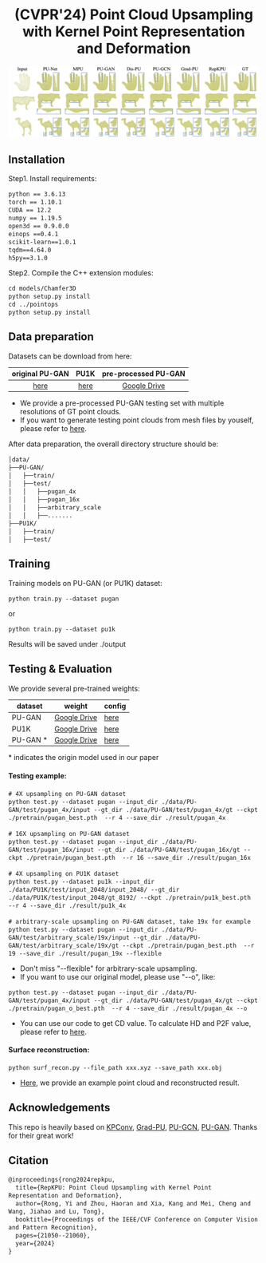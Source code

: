 <div align='center'>
<h1>(CVPR'24) Point Cloud Upsampling with Kernel Point Representation and Deformation</h1>
</div>

![example](./vis.png) 

##  Installation 
Step1. Install requirements:
```
python == 3.6.13
torch == 1.10.1
CUDA == 12.2
numpy == 1.19.5
open3d == 0.9.0.0
einops ==0.4.1
scikit-learn==1.0.1
tqdm==4.64.0
h5py==3.1.0
```
Step2. Compile the C++ extension modules:
```
cd models/Chamfer3D
python setup.py install
cd ../pointops
python setup.py install
```


##  Data preparation 

Datasets can be download from here:

| original PU-GAN | PU1K | pre-processed PU-GAN |
|:-------------:|:---------------:|:-------------:| 
|  [here](https://github.com/liruihui/PU-GAN) | [here](https://github.com/guochengqian/PU-GCN) | [Google Drive](https://drive.google.com/drive/folders/14Rd1jaRvGQHJAWM7q_FgJiL9U8_M30qf?usp=drive_link)  |


* We provide a pre-processed PU-GAN testing set with multiple resolutions of GT point clouds.
* If you want to generate testing point clouds from mesh files by youself, please refer to [here](https://github.com/yunhe20/Grad-PU).

After data preparation, the overall directory structure should be:
```
│data/
├──PU-GAN/
│   ├──train/
│   ├──test/
│   │   ├──pugan_4x
│   │   ├──pugan_16x
│   │   ├──arbitrary_scale
│   │   ├──.......
├──PU1K/
│   ├──train/
│   ├──test/
```

##   Training 


Training models on PU-GAN (or PU1K) dataset:
```
python train.py --dataset pugan
```
or
```
python train.py --dataset pu1k
```
Results will be saved under ./output


##  Testing & Evaluation

We provide several pre-trained weights:

| dataset  | weight | config | 
| --- | --- | --- |
|PU-GAN |  [Google Drive](https://drive.google.com/drive/folders/1Iv2pPePqDXRSiDalrFiDDtJ4WiseCdhZ?usp=drive_link)| [here](https://github.com/EasyRy/RepKPU/blob/main/cfgs/upsampling/pugan_args.py)|
|PU1K | [Google Drive](https://drive.google.com/drive/folders/1IPQJdiwGMSympYFqrnRIhFVTh096vEQc?usp=drive_link)| [here](https://github.com/EasyRy/RepKPU/blob/main/cfgs/upsampling/pu1k_args.py)|
|PU-GAN * |  [Google Drive](https://drive.google.com/drive/folders/1ovbv8edja9o8900bQtb2Md7jEXt4LorL?usp=drive_link)| [here](https://github.com/EasyRy/RepKPU/blob/main/cfgs/upsampling/pugan_paper_args.py)|

\* indicates the origin model used in our paper

#### Testing example:
```
# 4X upsampling on PU-GAN dataset
python test.py --dataset pugan --input_dir ./data/PU-GAN/test/pugan_4x/input --gt_dir ./data/PU-GAN/test/pugan_4x/gt --ckpt ./pretrain/pugan_best.pth  --r 4 --save_dir ./result/pugan_4x

# 16X upsampling on PU-GAN dataset
python test.py --dataset pugan --input_dir ./data/PU-GAN/test/pugan_16x/input --gt_dir ./data/PU-GAN/test/pugan_16x/gt --ckpt ./pretrain/pugan_best.pth  --r 16 --save_dir ./result/pugan_16x

# 4X upsampling on PU1K dataset
python test.py --dataset pu1k --input_dir ./data/PU1K/test/input_2048/input_2048/ --gt_dir ./data/PU1K/test/input_2048/gt_8192/ --ckpt ./pretrain/pu1k_best.pth  --r 4 --save_dir ./result/pu1k_4x

# arbitrary-scale upsampling on PU-GAN dataset, take 19x for example
python test.py --dataset pugan --input_dir ./data/PU-GAN/test/arbitrary_scale/19x/input --gt_dir ./data/PU-GAN/test/arbitrary_scale/19x/gt --ckpt ./pretrain/pugan_best.pth  --r 19 --save_dir ./result/pugan_19x --flexible
```
* Don't miss "--flexible" for arbitrary-scale upsampling.
* If you want to use our original model, please use "--o", like:
```
python test.py --dataset pugan --input_dir ./data/PU-GAN/test/pugan_4x/input --gt_dir ./data/PU-GAN/test/pugan_4x/gt --ckpt ./pretrain/pugan_o_best.pth  --r 4 --save_dir ./result/pugan_4x --o
```
* You can use our code to get CD value. To calculate HD and P2F value, please refer to [here](https://github.com/guochengqian/PU-GCN). 

#### Surface reconstruction:
```
python surf_recon.py --file_path xxx.xyz --save_path xxx.obj
```
* [Here](https://drive.google.com/drive/folders/1F62lEPTdMkv99v_1NAD78xvvIVzVhhg5?usp=drive_link), we provide an example point cloud and reconstructed result.
## Acknowledgements
This repo is heavily based on [KPConv](https://github.com/HuguesTHOMAS/KPConv-PyTorch), [Grad-PU](https://github.com/yunhe20/Grad-PU/), [PU-GCN](https://github.com/guochengqian/PU-GCN), [PU-GAN](https://github.com/liruihui/PU-GAN). Thanks for their great work!

## Citation
```
@inproceedings{rong2024repkpu,
  title={RepKPU: Point Cloud Upsampling with Kernel Point Representation and Deformation},
  author={Rong, Yi and Zhou, Haoran and Xia, Kang and Mei, Cheng and Wang, Jiahao and Lu, Tong},
  booktitle={Proceedings of the IEEE/CVF Conference on Computer Vision and Pattern Recognition},
  pages={21050--21060},
  year={2024}
}
```
